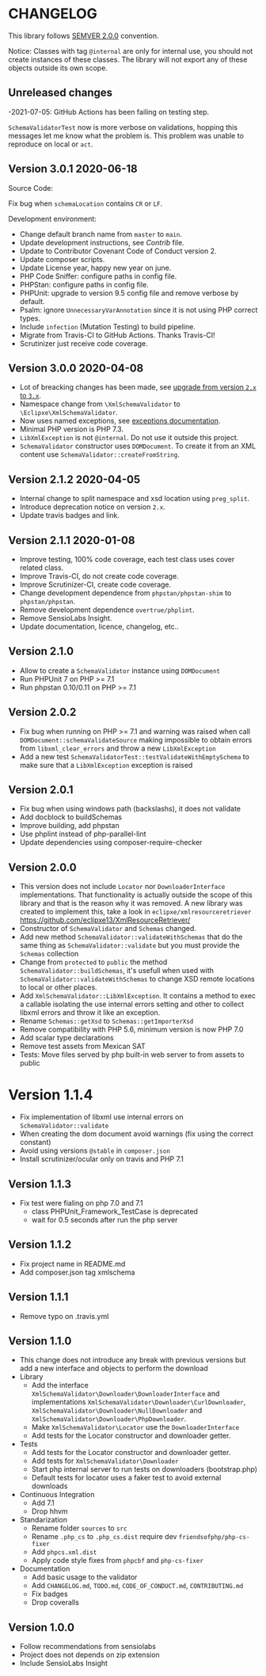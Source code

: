 # CHANGELOG

This library follows [SEMVER 2.0.0](https://semver.org/spec/v2.0.0.html) convention.

Notice: Classes with tag `@internal` are only for internal use, you should not create instances of these
classes. The library will not export any of these objects outside its own scope.

## Unreleased changes

-2021-07-05: GitHub Actions has been failing on testing step.

`SchemaValidatorTest` now is more verbose on validations, hopping this messages let me know what the problem is.
This problem was unable to reproduce on local or `act`.

## Version 3.0.1 2020-06-18

Source Code:

Fix bug when `schemaLocation` contains `CR` or `LF`.

Development environment:

- Change default branch name from `master` to `main`.
- Update development instructions, see *Contrib* file.
- Update to Contributor Covenant Code of Conduct version 2.
- Update composer scripts.
- Update License year, happy new year on june.
- PHP Code Sniffer: configure paths in config file.
- PHPStan: configure paths in config file.
- PHPUnit: upgrade to version 9.5 config file and remove verbose by default.
- Psalm: ignore `UnnecessaryVarAnnotation` since it is not using PHP correct types.
- Include `infection` (Mutation Testing) to build pipeline.
- Migrate from Travis-CI to GitHub Actions. Thanks Travis-CI!
- Scrutinizer just receive code coverage.

## Version 3.0.0 2020-04-08

- Lot of breacking changes has been made, see [upgrade from version `2.x` to `3.x`](UPGRADE-v2-v3.md).
- Namespace change from `\XmlSchemaValidator` to `\Eclipxe\XmlSchemaValidator`.
- Now uses named exceptions, see [exceptions documentation](Exceptions.md).
- Minimal PHP version is PHP 7.3.
- `LibXmlException` is not `@internal`. Do not use it outside this project.
- `SchemaValidator` constructor uses `DOMDocument`.
  To create it from an XML content use `SchemaValidator::createFromString`.

## Version 2.1.2 2020-04-05

- Internal change to split namespace and xsd location using `preg_split`.
- Introduce deprecation notice on version `2.x`.
- Update travis badges and link.

## Version 2.1.1 2020-01-08

- Improve testing, 100% code coverage, each test class uses cover related class.
- Improve Travis-CI, do not create code coverage.
- Improve Scrutinizer-CI, create code coverage.
- Change development dependence from `phpstan/phpstan-shim` to `phpstan/phpstan`.
- Remove development dependence `overtrue/phplint`.
- Remove SensioLabs Insight.
- Update documentation, licence, changelog, etc..

## Version 2.1.0

- Allow to create a `SchemaValidator` instance using `DOMDocument`
- Run PHPUnit 7 on PHP >= 7.1
- Run phpstan 0.10/0.11 on PHP >= 7.1

## Version 2.0.2

- Fix bug when running on PHP >= 7.1 and warning was raised when call `DOMDocument::schemaValidateSource`
  making impossible to obtain errors from `libxml_clear_errors` and throw a new `LibXmlException`
- Add a new test `SchemaValidatorTest::testValidateWithEmptySchema` to make sure that
  a `LibXmlException` exception is raised

## Version 2.0.1

- Fix bug when using windows path (backslashs), it does not validate
- Add docblock to buildSchemas
- Improve building, add phpstan
- Use phplint instead of php-parallel-lint
- Update dependencies using composer-require-checker

## Version 2.0.0

- This version does not include `Locator` nor `DownloaderInterface` implementations.
  That functionality is actually outside the scope of this library and that is the reason
  why it was removed. A new library was created to implement this, take a look in
  `eclipxe/xmlresourceretriever` https://github.com/eclipxe13/XmlResourceRetriever/
- Constructor of `SchemaValidator` and `Schemas` changed.
- Add new method `SchemaValidator::validateWithSchemas` that do the same
  thing as `SchemaValidator::validate` but you must provide the `Schemas` collection
- Change from `protected` to `public` the method `SchemaValidator::buildSchemas`,
  it's usefull when used with `SchemaValidator::validateWithSchemas` to change
  XSD remote locations to local or other places.
- Add `XmlSchemaValidator::LibXmlException`. It contains a method to exec a callable
  isolating the use internal errors setting and other to collect libxml errors
  and throw it like an exception.
- Rename `Schemas::getXsd` to `Schemas::getImporterXsd`
- Remove compatibility with PHP 5.6, minimum version is now PHP 7.0
- Add scalar type declarations
- Remove test assets from Mexican SAT
- Tests: Move files served by php built-in web server to from assets to public

# Version 1.1.4

- Fix implementation of libxml use internal errors on `SchemaValidator::validate`
- When creating the dom document avoid warnings (fix using the correct constant)
- Avoid using versions `@stable` in `composer.json`
- Install scrutinizer/ocular only on travis and PHP 7.1

## Version 1.1.3

- Fix test were fialing on php 7.0 and 7.1
    - class PHPUnit_Framework_TestCase is deprecated
    - wait for 0.5 seconds after run the php server

## Version 1.1.2

- Fix project name in README.md
- Add composer.json tag xmlschema

## Version 1.1.1

- Remove typo on .travis.yml

## Version 1.1.0

- This change does not introduce any break with previous versions but add a new interface and objects
  to perform the download
- Library
    - Add the interface `XmlSchemaValidator\Downloader\DownloaderInterface` and implementations
      `XmlSchemaValidator\Downloader\CurlDownloader`,
      `XmlSchemaValidator\Downloader\NullDownloader` and
      `XmlSchemaValidator\Downloader\PhpDownloader`.
    - Make `XmlSchemaValidator\Locator` use the `DownloaderInterface`
    - Add tests for the Locator constructor and downloader getter.
- Tests
    - Add tests for the Locator constructor and downloader getter.
    - Add tests for `XmlSchemaValidator\Downloader`
    - Start php internal server to run tests on downloaders (bootstrap.php)
    - Default tests for locator uses a faker test to avoid external downloads
- Continuous Integration
    - Add 7.1
    - Drop hhvm
- Standarization
    - Rename folder `sources` to `src`
    - Rename `.php_cs` to `.php_cs.dist` require dev `friendsofphp/php-cs-fixer`
    - Add `phpcs.xml.dist`
    - Apply code style fixes from `phpcbf` and `php-cs-fixer`
- Documentation
    - Add basic usage to the validator
    - Add `CHANGELOG.md`, `TODO.md`, `CODE_OF_CONDUCT.md`, `CONTRIBUTING.md`
    - Fix badges
    - Drop coveralls

## Version 1.0.0

- Follow recommendations from sensiolabs
- Project does not depends on zip extension
- Include SensioLabs Insight
